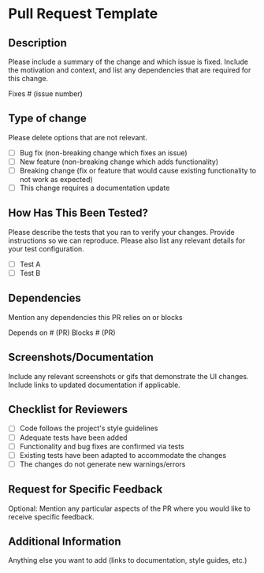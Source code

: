 # Pull Request Template

## Description

Please include a summary of the change and which issue is fixed. Include the motivation and context, and list any dependencies that are required for this change.

Fixes # (issue number)

## Type of change

Please delete options that are not relevant.

-   [ ] Bug fix (non-breaking change which fixes an issue)
-   [ ] New feature (non-breaking change which adds functionality)
-   [ ] Breaking change (fix or feature that would cause existing functionality to not work as expected)
-   [ ] This change requires a documentation update

## How Has This Been Tested?

Please describe the tests that you ran to verify your changes. Provide instructions so we can reproduce. Please also list any relevant details for your test configuration.

-   [ ] Test A
-   [ ] Test B

## Dependencies

Mention any dependencies this PR relies on or blocks

Depends on # (PR)
Blocks # (PR)

## Screenshots/Documentation

Include any relevant screenshots or gifs that demonstrate the UI changes. Include links to updated documentation if applicable.

## Checklist for Reviewers

-   [ ] Code follows the project's style guidelines
-   [ ] Adequate tests have been added
-   [ ] Functionality and bug fixes are confirmed via tests
-   [ ] Existing tests have been adapted to accommodate the changes
-   [ ] The changes do not generate new warnings/errors

## Request for Specific Feedback

Optional: Mention any particular aspects of the PR where you would like to receive specific feedback.

## Additional Information

Anything else you want to add (links to documentation, style guides, etc.)
